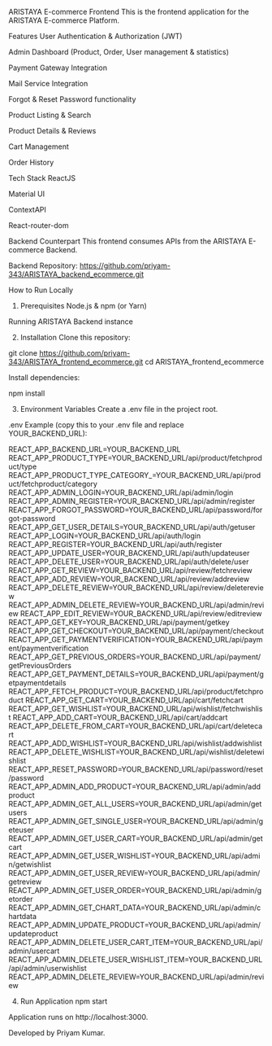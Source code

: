 ARISTAYA E-commerce Frontend
This is the frontend application for the ARISTAYA E-commerce Platform.

Features
User Authentication & Authorization (JWT)

Admin Dashboard (Product, Order, User management & statistics)

Payment Gateway Integration

Mail Service Integration

Forgot & Reset Password functionality

Product Listing & Search

Product Details & Reviews

Cart Management

Order History

Tech Stack
ReactJS

Material UI

ContextAPI

React-router-dom

Backend Counterpart
This frontend consumes APIs from the ARISTAYA E-commerce Backend.

Backend Repository: https://github.com/priyam-343/ARISTAYA_backend_ecommerce.git

How to Run Locally
1. Prerequisites
Node.js & npm (or Yarn)

Running ARISTAYA Backend instance

2. Installation
Clone this repository:

git clone https://github.com/priyam-343/ARISTAYA_frontend_ecommerce.git
cd ARISTAYA_frontend_ecommerce

Install dependencies:

npm install

3. Environment Variables
Create a .env file in the project root.

.env Example (copy this to your .env file and replace YOUR_BACKEND_URL):

REACT_APP_BACKEND_URL=YOUR_BACKEND_URL
REACT_APP_PRODUCT_TYPE=YOUR_BACKEND_URL/api/product/fetchproduct/type
REACT_APP_PRODUCT_TYPE_CATEGORY_=YOUR_BACKEND_URL/api/product/fetchproduct/category
REACT_APP_ADMIN_LOGIN=YOUR_BACKEND_URL/api/admin/login
REACT_APP_ADMIN_REGISTER=YOUR_BACKEND_URL/api/admin/register
REACT_APP_FORGOT_PASSWORD=YOUR_BACKEND_URL/api/password/forgot-password
REACT_APP_GET_USER_DETAILS=YOUR_BACKEND_URL/api/auth/getuser
REACT_APP_LOGIN=YOUR_BACKEND_URL/api/auth/login
REACT_APP_REGISTER=YOUR_BACKEND_URL/api/auth/register
REACT_APP_UPDATE_USER=YOUR_BACKEND_URL/api/auth/updateuser
REACT_APP_DELETE_USER=YOUR_BACKEND_URL/api/auth/delete/user
REACT_APP_GET_REVIEW=YOUR_BACKEND_URL/api/review/fetchreview
REACT_APP_ADD_REVIEW=YOUR_BACKEND_URL/api/review/addreview
REACT_APP_DELETE_REVIEW=YOUR_BACKEND_URL/api/review/deletereview
REACT_APP_ADMIN_DELETE_REVIEW=YOUR_BACKEND_URL/api/admin/review
REACT_APP_EDIT_REVIEW=YOUR_BACKEND_URL/api/review/editreview
REACT_APP_GET_KEY=YOUR_BACKEND_URL/api/payment/getkey
REACT_APP_GET_CHECKOUT=YOUR_BACKEND_URL/api/payment/checkout
REACT_APP_GET_PAYMENTVERIFICATION=YOUR_BACKEND_URL/api/payment/paymentverification
REACT_APP_GET_PREVIOUS_ORDERS=YOUR_BACKEND_URL/api/payment/getPreviousOrders
REACT_APP_GET_PAYMENT_DETAILS=YOUR_BACKEND_URL/api/payment/getpaymentdetails
REACT_APP_FETCH_PRODUCT=YOUR_BACKEND_URL/api/product/fetchproduct
REACT_APP_GET_CART=YOUR_BACKEND_URL/api/cart/fetchcart
REACT_APP_GET_WISHLIST=YOUR_BACKEND_URL/api/wishlist/fetchwishlist
REACT_APP_ADD_CART=YOUR_BACKEND_URL/api/cart/addcart
REACT_APP_DELETE_FROM_CART=YOUR_BACKEND_URL/api/cart/deletecart
REACT_APP_ADD_WISHLIST=YOUR_BACKEND_URL/api/wishlist/addwishlist
REACT_APP_DELETE_WISHLIST=YOUR_BACKEND_URL/api/wishlist/deletewishlist
REACT_APP_RESET_PASSWORD=YOUR_BACKEND_URL/api/password/reset/password
REACT_APP_ADMIN_ADD_PRODUCT=YOUR_BACKEND_URL/api/admin/addproduct
REACT_APP_ADMIN_GET_ALL_USERS=YOUR_BACKEND_URL/api/admin/getusers
REACT_APP_ADMIN_GET_SINGLE_USER=YOUR_BACKEND_URL/api/admin/geteuser
REACT_APP_ADMIN_GET_USER_CART=YOUR_BACKEND_URL/api/admin/getcart
REACT_APP_ADMIN_GET_USER_WISHLIST=YOUR_BACKEND_URL/api/admin/getwishlist
REACT_APP_ADMIN_GET_USER_REVIEW=YOUR_BACKEND_URL/api/admin/getreview
REACT_APP_ADMIN_GET_USER_ORDER=YOUR_BACKEND_URL/api/admin/getorder
REACT_APP_ADMIN_GET_CHART_DATA=YOUR_BACKEND_URL/api/admin/chartdata
REACT_APP_ADMIN_UPDATE_PRODUCT=YOUR_BACKEND_URL/api/admin/updateproduct
REACT_APP_ADMIN_DELETE_USER_CART_ITEM=YOUR_BACKEND_URL/api/admin/usercart
REACT_APP_ADMIN_DELETE_USER_WISHLIST_ITEM=YOUR_BACKEND_URL/api/admin/userwishlist
REACT_APP_ADMIN_DELETE_REVIEW=YOUR_BACKEND_URL/api/admin/review

4. Run Application
npm start

Application runs on http://localhost:3000.

Developed by Priyam Kumar.